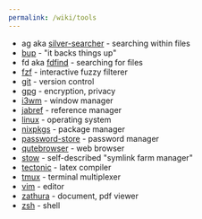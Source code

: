 ```yaml
---
permalink: /wiki/tools
---
```


* ag aka [silver-searcher](https://geoff.greer.fm/ag/) - searching within files
* [bup](https://bup.github.io/) - "it backs things up"
* fd aka [fdfind](https://github.com/sharkdp/fd) - searching for files
* [fzf](https://github.com/junegunn/fzf) - interactive fuzzy filterer
* [git](https://git-scm.com/) - version control
* [gpg](https://gnupg.org/) - encryption, privacy
* [i3wm](https://i3wm.org/) - window manager
* [jabref](https://www.jabref.org/) - reference manager
* [linux](https://kernel.org/) - operating system
* [nixpkgs](https://nixos.org/) - package manager
* [password-store](https://www.passwordstore.org/) - password manager
* [qutebrowser](https://qutebrowser.org/) - web browser
* [stow](https://www.gnu.org/software/stow/) - self-described "symlink farm manager"
* [tectonic](https://tectonic-typesetting.github.io/) - latex compiler
* [tmux](https://github.com/tmux/tmux/wiki) - terminal multiplexer
* [vim](/wiki/vim) - editor
* [zathura](https://pwmt.org/projects/zathura/) - document, pdf viewer
* [zsh](https://www.zsh.org/) - shell
